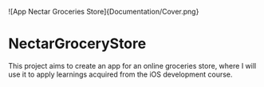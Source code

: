 ![App Nectar Groceries Store]{Documentation/Cover.png}

# NectarGroceryStore
This project aims to create an app for an online groceries store, where I will use it to apply learnings acquired from the iOS development course.
